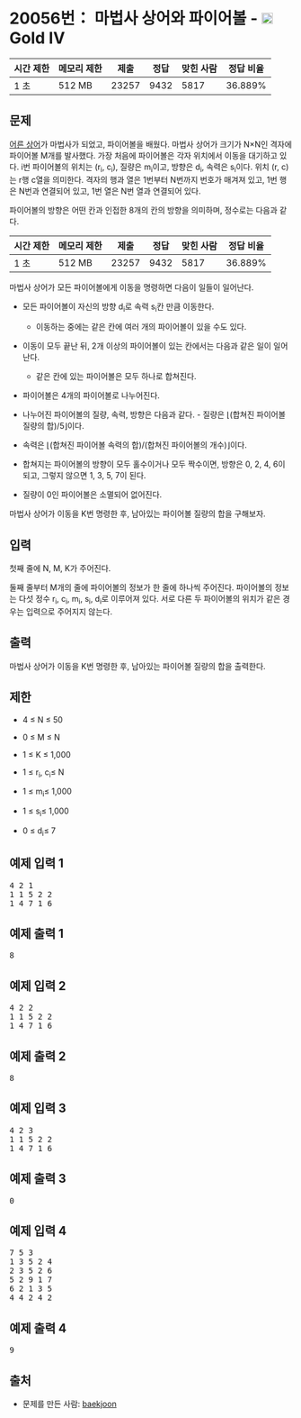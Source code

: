 # 20056번： 마법사 상어와 파이어볼 - <img src="https://static.solved.ac/tier_small/12.svg" style="height:20px" />Gold IV


| 시간 제한 | 메모리 제한 | 제출 | 정답 | 맞힌 사람 | 정답 비율 |
| --- | --- | --- | --- | --- | --- |
| 1 초 | 512 MB | 23257 | 9432 | 5817 | 36.889% |


## 문제


[어른 상어](/problem/19237)가 마법사가 되었고, 파이어볼을 배웠다.
마법사 상어가 크기가 N×N인 격자에 파이어볼 M개를 발사했다. 가장 처음에 파이어볼은 각자 위치에서 이동을 대기하고 있다. i번 파이어볼의 위치는 (r<sub>i</sub>, c<sub>i</sub>), 질량은 m<sub>i</sub>이고, 방향은 d<sub>i</sub>, 속력은 s<sub>i</sub>이다. 위치 (r, c)는 r행 c열을 의미한다.
격자의 행과 열은 1번부터 N번까지 번호가 매겨져 있고, 1번 행은 N번과 연결되어 있고, 1번 열은 N번 열과 연결되어 있다.

파이어볼의 방향은 어떤 칸과 인접한 8개의 칸의 방향을 의미하며, 정수로는 다음과 같다.

| 시간 제한 | 메모리 제한 | 제출 | 정답 | 맞힌 사람 | 정답 비율 |
| --- | --- | --- | --- | --- | --- |
| 1 초 | 512 MB | 23257 | 9432 | 5817 | 36.889% |
마법사 상어가 모든 파이어볼에게 이동을 명령하면 다음이 일들이 일어난다.

- 모든 파이어볼이 자신의 방향 d<sub>i</sub>로 속력 s<sub>i</sub>칸 만큼 이동한다.

	- 이동하는 중에는 같은 칸에 여러 개의 파이어볼이 있을 수도 있다.



- 이동이 모두 끝난 뒤, 2개 이상의 파이어볼이 있는 칸에서는 다음과 같은 일이 일어난다.
	- 같은 칸에 있는 파이어볼은 모두 하나로 합쳐진다.

- 파이어볼은 4개의 파이어볼로 나누어진다.

- 나누어진 파이어볼의 질량, 속력, 방향은 다음과 같다.
		- 질량은 ⌊(합쳐진 파이어볼 질량의 합)/5⌋이다.

- 속력은 ⌊(합쳐진 파이어볼 속력의 합)/(합쳐진 파이어볼의 개수)⌋이다.

- 합쳐지는 파이어볼의 방향이 모두 홀수이거나 모두 짝수이면, 방향은 0, 2, 4, 6이 되고, 그렇지 않으면 1, 3, 5, 7이 된다.



- 질량이 0인 파이어볼은 소멸되어 없어진다.




마법사 상어가 이동을 K번 명령한 후, 남아있는 파이어볼 질량의 합을 구해보자.




## 입력


첫째 줄에 N, M, K가 주어진다.

둘째 줄부터 M개의 줄에 파이어볼의 정보가 한 줄에 하나씩 주어진다. 파이어볼의 정보는 다섯 정수 r<sub>i</sub>, c<sub>i</sub>, m<sub>i</sub>, s<sub>i</sub>, d<sub>i</sub>로 이루어져 있다.
서로 다른 두 파이어볼의 위치가 같은 경우는 입력으로 주어지지 않는다.




## 출력


마법사 상어가 이동을 K번 명령한 후, 남아있는 파이어볼 질량의 합을 출력한다.




## 제한


- 4 ≤ N ≤ 50

- 0 ≤ M ≤ N
- 1 ≤ K ≤ 1,000

- 1 ≤ r<sub>i</sub>, c<sub>i</sub>≤ N
- 1 ≤ m<sub>i</sub>≤ 1,000
- 1 ≤ s<sub>i</sub>≤ 1,000
- 0 ≤ d<sub>i</sub>≤ 7




## 예제 입력 1


<pre>4 2 1
1 1 5 2 2
1 4 7 1 6
</pre>


## 예제 출력 1


<pre>8
</pre>




## 예제 입력 2


<pre>4 2 2
1 1 5 2 2
1 4 7 1 6
</pre>


## 예제 출력 2


<pre>8
</pre>




## 예제 입력 3


<pre>4 2 3
1 1 5 2 2
1 4 7 1 6
</pre>


## 예제 출력 3


<pre>0
</pre>




## 예제 입력 4


<pre>7 5 3
1 3 5 2 4
2 3 5 2 6
5 2 9 1 7
6 2 1 3 5
4 4 2 4 2
</pre>


## 예제 출력 4


<pre>9
</pre>






## 출처


- 문제를 만든 사람: [baekjoon](/user/baekjoon)




